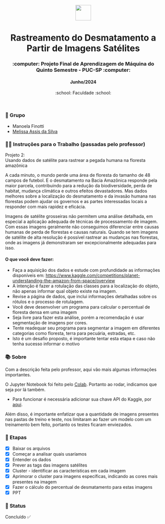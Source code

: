 <p align="center">
  <img src="https://storage.googleapis.com/kaggle-competitions/kaggle/6322/logos/header.png?GoogleAccessId=web-data@kaggle-161607.iam.gserviceaccount.com&Expires=1721164741&Signature=dVVxDn2u6L0sSmVi3yqvHLpbi1gdk%2BqJKPmbs9RXBuhyFPFjUCfL12e9Ky4q%2BniQ4SoP4wU5g9IZZigpKH9%2FabFtWQSaasRhDyGa%2B9MC9Vf6oC4rKjpImJodHmGwT9Sn5Dsgb9FLbl47Uzf1oqK1RST5CvLodTzuOfYvBVS6bVVRvc3cmj6AQO%2BmWGigDhCN6VfQZHM%2Fpt0C1xl2X2AmEGoRuYddahHN1RiChdFZ%2F6y7TkM%2B0J2yN8pm1Jb5A28Of9oqNSbTqh6BF6nNG2kWEPrMpjLY48owwp2nhAXc86w6UIPN5vQ2AIlKAOw3qUVqx4gxV1Rikqww2G6N7vOv9w%3D%3D" width="50">
</p> 

<h1 align="center">Rastreamento do Desmatamento a Partir de Imagens Satélites</h1>

<h3 align="center">:computer: Projeto Final de Aprendizagem de Máquina do Quinto Semestre - PUC-SP :computer: </h3>
<h4 align="center">Junho/2024</h4>
<p align='center'> :school: Faculdade :school: </p>
 
  </br>
  
### :dancers: Grupo
- Manoela Finotti
- [Melissa Assis da Silva](https://github.com/melassiss)

### :teacher: Instruções para o Trabalho (passadas pelo professor)
Projeto 2:  
Usando dados de satélite para rastrear a pegada humana na floresta amazônica

A cada minuto, o mundo perde uma área de floresta do tamanho de 48 campos de futebol. E o desmatamento na Bacia Amazônica responde pela maior parcela, contribuindo para a redução da biodiversidade, perda de habitat, mudança climática e outros efeitos devastadores. Mas dados melhores sobre a localização do desmatamento e da invasão humana nas florestas podem ajudar os governos e as partes interessadas locais a responder com mais rapidez e eficácia.

Imagens de satélite grosseiras não permitem uma análise detalhada, em especial a aplicação adequada de técnicas de processamento de imagem. Com essas imagens geralmente não conseguimos diferenciar entre causas humanas de perda de florestas e causas naturais. Quando se tem imagens de satélite de alta resolução é possível rastrear as mudanças nas florestas, onde as imagens já demonstraram ser excepcionalmente adequadas para isso.

#### O que você deve fazer:
- Faça a aquisição dos dados e estude com profundidade as informações disponíveis em: https://www.kaggle.com/competitions/planet-understanding-the-amazon-from-space/overview
- A intenção é fazer a rotulação das classes para a localização do objeto, não apenas informar qual objeto existe na imagem.
- Revise a página de dados, que inclui informações detalhadas sobre os rótulos e o processo de rotulagem.
- Você deve desenvolver um programa para calcular o percentual de floresta densa em uma imagem
- Seja livre para fazer esta análise, porém a recomendação é usar segmentação de imagens por cores.
- Tente readequar seu programa para segmentar a imagem em diferentes categorias como floresta, terra para pecuária, estradas, etc.
- Isto é um desafio proposto, é importante tentar esta etapa e caso não tenha sucesso informar o motivo 

### :books: Sobre
Com a descrição feita pelo professor, aqui vão mais algumas informações importantes.

O Jupyter Notebook foi feito pelo [Colab](https://colab.research.google.com/). Portanto ao rodar, indicamos que seja por lá também.

 - Para funcionar é necessária adicionar sua chave API do Kaggle, por [aqui](https://www.kaggle.com/settings).

Além disso, é importante enfatizar que a quantidade de imagens presentes nas pastas de treino e teste, nos limitaram ao fazer um modelo com um treinamento bem feito, portanto os testes ficaram enviezados.

### :bookmark_tabs: Etapas
- [x] Baixar os arquivos
- [x] Começar a analisar quais usaríamos
- [x] Entender os dados
- [X] Prever as tags das imagens satélites
- [x] Cluster - identificar as características em cada imagem
- [x] Aprimorar o cluster para imagens específicas, indicando as cores mais presentes na imagem
- [x] Fazer o cálculo do percentual de desmatamento para estas imagens
- [x] PPT

### :eyes: Status
Concluído :white_check_mark:
